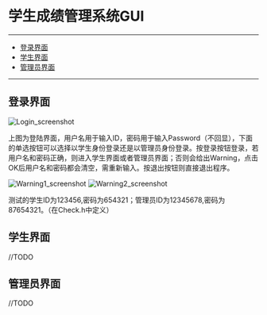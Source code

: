 学生成绩管理系统GUI
====

****

*    [登录界面](#Login)
*    [学生界面](#Student)
*    [管理员界面](#Administrator)

****

<h2 id="Login">登录界面</h2>

![Login_screenshot](https://code.csdn.net/bu2_int/cpp-project/blob/master/screenshots/Login.png)

上图为登陆界面，用户名用于输入ID，密码用于输入Password（不回显），下面的单选按钮可以选择以学生身份登录还是以管理员身份登录。按登录按钮登录，若用户名和密码正确，则进入学生界面或者管理员界面；否则会给出Warning，点击OK后用户名和密码都会清空，需重新输入。按退出按钮则直接退出程序。

![Warning1_screenshot](https://code.csdn.net/bu2_int/cpp-project/blob/master/screenshots/Warning-1.png)
![Warning2_screenshot](https://code.csdn.net/bu2_int/cpp-project/blob/master/screenshots/Warning-2.png)

测试的学生ID为123456,密码为654321；管理员ID为12345678,密码为87654321。（在Check.h中定义）

<h2 id="Student">学生界面</h2>

//TODO

<h2 id="Administrator">管理员界面</h2>

//TODO

